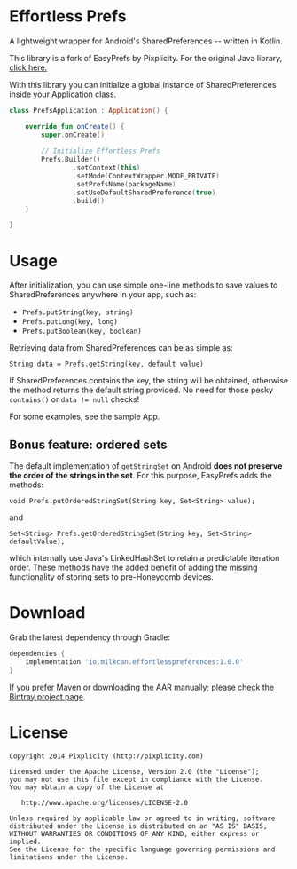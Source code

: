 Effortless Prefs
===

A lightweight wrapper for Android's SharedPreferences -- written in Kotlin.

This library is a fork of EasyPrefs by Pixplicity. For the original Java library, [click here.](https://github.com/Pixplicity/EasyPrefs)

With this library you can initialize a global instance of SharedPreferences inside your Application class.

```Kotlin
class PrefsApplication : Application() {

    override fun onCreate() {
        super.onCreate()
        
        // Initialize Effortless Prefs
        Prefs.Builder()
                .setContext(this)
                .setMode(ContextWrapper.MODE_PRIVATE)
                .setPrefsName(packageName)
                .setUseDefaultSharedPreference(true)
                .build()
    }

}
```

# Usage

After initialization, you can use simple one-line methods to save values to SharedPreferences anywhere in your app, such as:

- `Prefs.putString(key, string)`
- `Prefs.putLong(key, long)`
- `Prefs.putBoolean(key, boolean)` 

Retrieving data from SharedPreferences can be as simple as:

    String data = Prefs.getString(key, default value)

If SharedPreferences contains the key, the string will be obtained, otherwise the method returns the default string provided. No need for those pesky `contains()` or `data != null` checks!

For some examples, see the sample App.

## Bonus feature: ordered sets

The default implementation of `getStringSet` on Android **does not preserve the order of the strings in the set**. For this purpose, EasyPrefs adds the methods:

    void Prefs.putOrderedStringSet(String key, Set<String> value);

and

    Set<String> Prefs.getOrderedStringSet(String key, Set<String> defaultValue);

which internally use Java's LinkedHashSet to retain a predictable iteration order. These methods have the added benefit of adding the missing functionality of storing sets to pre-Honeycomb devices.


# Download
Grab the latest dependency through Gradle:
```Groovy
dependencies {
    implementation 'io.milkcan.effortlesspreferences:1.0.0'
}
```

If you prefer Maven or downloading the AAR manually; please check [the Bintray project page](https://bintray.com/pixplicity/android/EasyPrefs).

# License

```
Copyright 2014 Pixplicity (http://pixplicity.com)

Licensed under the Apache License, Version 2.0 (the "License");
you may not use this file except in compliance with the License.
You may obtain a copy of the License at

   http://www.apache.org/licenses/LICENSE-2.0

Unless required by applicable law or agreed to in writing, software
distributed under the License is distributed on an "AS IS" BASIS,
WITHOUT WARRANTIES OR CONDITIONS OF ANY KIND, either express or implied.
See the License for the specific language governing permissions and
limitations under the License.
```
